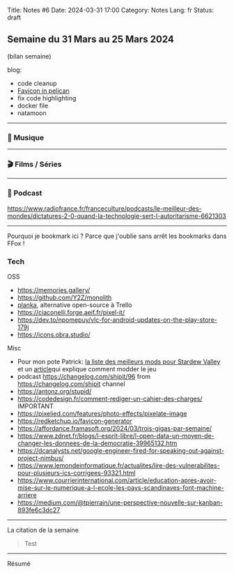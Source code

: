 Title: Notes #6
Date: 2024-03-31 17:00
Category: Notes
Lang: fr
Status: draft

## Semaine du 31 Mars au 25 Mars 2024

(bilan semaine)

blog:

* code cleanup
* [Favicon in pelican]({filename}/articles/.md)
* fix code highlighting
* docker file
* natamoon

---

### 🎵 Musique



---

### 🎬 Films / Séries



---

### 🎤 Podcast

https://www.radiofrance.fr/franceculture/podcasts/le-meilleur-des-mondes/dictatures-2-0-quand-la-technologie-sert-l-autoritarisme-6621303

---

Pourquoi je bookmark ici ? Parce que j'oublie sans arrêt les bookmarks dans FFox !

### Tech

OSS
* https://memories.gallery/
* https://github.com/Y2Z/monolith
* [planka](https://github.com/plankanban/planka), alternative open-source à Trello
* https://ciaconelli.forge.aeif.fr/pixel-it/
* https://dev.to/npomepuy/vlc-for-android-updates-on-the-play-store-179j
* https://icons.obra.studio/

Misc
* Pour mon pote Patrick: [la liste des meilleurs mods pour Stardew Valley](https://cryobyte.io/posts/2023/04/cryobyte33s-stardew-valley-mod-list/) et un [article](https://steamdeckhq.com/news/modding-stardew-valley-on-steam-deck/)qui explique comment modder le jeu 
* podcast https://changelog.com/shipit/96 from https://changelog.com/shipit channel
* https://antonz.org/stupid/
* https://codedesign.fr/comment-rediger-un-cahier-des-charges/ IMPORTANT
* https://pixelied.com/features/photo-effects/pixelate-image
* https://redketchup.io/favicon-generator
* https://affordance.framasoft.org/2024/03/trois-gigas-par-semaine/
* https://www.zdnet.fr/blogs/l-esprit-libre/l-open-data-un-moyen-de-changer-les-donnees-de-la-democratie-39965132.htm
* https://dcanalysts.net/google-engineer-fired-for-speaking-out-against-project-nimbus/
* https://www.lemondeinformatique.fr/actualites/lire-des-vulnerabilites-pour-plusieurs-ics-corrigees-93321.html
* https://www.courrierinternational.com/article/education-apres-avoir-mise-sur-le-numerique-a-l-ecole-les-pays-scandinaves-font-machine-arriere
* https://medium.com/@tpierrain/une-perspective-nouvelle-sur-kanban-893fe6c3dc27

---

La citation de la semaine

> Test

---

Résumé